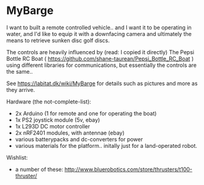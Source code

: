 <h1>MyBarge</h1>
I want to built a remote controlled vehicle.. and I want it to be operating in water, 
and I'd like to equip it with a downfacing camera and ultimately the means to retrieve 
sunken disc golf discs.

The controls are heavily influenced by (read: I copied it directly) 
The Pepsi Bottle RC Boat ( https://github.com/shane-taurean/Pepsi_Bottle_RC_Boat ) using different libraries for communications, but essentially the controls are the same..

See https://labitat.dk/wiki/MyBarge for details such as pictures and more as they arrive.

Hardware (the not-complete-list):
- 2x Arduino (1 for remote and one for operating the boat)
- 1x PS2 joystick module (5v, ebay)
- 1x L293D DC motor controller
- 2x nRF2401 modules, with antennae (ebay)
- various batterypacks and dc-converters for power
- various materials for the platform.. initally just for a land-operated robot.


Wishlist:
- a number of these: http://www.bluerobotics.com/store/thrusters/t100-thruster/
